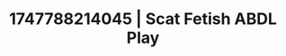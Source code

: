 ---
categories:
- Shadow play
- Morning passion
- Sensual touch
- Slow strip tease
- Intimate POV
image: /assets/images/1747788214045.jpg
layout: post
seo:
  description: Featured content with high-quality Scat Fetish, ABDL Play. HD images
    available.
  keywords: Scat Fetish, ABDL Play
  og_image: /assets/images/1747788214045.jpg
  schema_type: VisualArtwork
tags:
- ABDL Play
- '#1747788214045'
- Scat Fetish
title: 1747788214045 | Scat Fetish ABDL Play
---